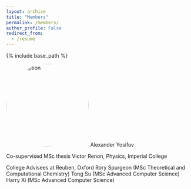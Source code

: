 ```yaml
---
layout: archive
title: "Members"
permalink: /members/
author_profile: False
redirect_from:
  - /resume
---
```


{% include base_path %}


<img src="/images/profile.jpg" alt="Description" style="border-radius: 50%; box-shadow: 0 0px 1px rgba(0, 0, 0, 0.02); border: 0px solid #ccc; width: 225px;">
Alexander Yosifov


Co-supervised MSc thesis
Victor Renon, Physics, Imperial College

College Advisees at Reuben, Oxford
Rory Spurgeon (MSc Theoretical and Computational Chemistry)
Tong Su (MSc Advanced Computer Science)
Harry Xi (MSc Advanced Computer Science)
